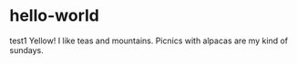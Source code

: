 # hello-world
test1
Yellow! I like teas and mountains. Picnics with alpacas are my kind of sundays. 
